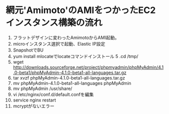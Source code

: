 # 網元'Amimoto'のAMIをつかったEC2インスタンス構築の流れ


1. フラットデザインに変わったAmimotoからAMI起動。
2. microインスタンス選択で起動、Elastic IP設定
3. SnapshotでBU
4. yum install mlocateでlocateコマンドインストール
5 .cd /tmp/
6. wget http://downloads.sourceforge.net/project/phpmyadmin/phpMyAdmin/4.1.0-beta1/phpMyAdmin-4.1.0-beta1-all-languages.tar.gz
7. tar xvzf phpMyAdmin-4.1.0-beta1-all-languages.tar.gz
8. mv phpMyAdmin-4.1.0-beta1-all-languages phpMyAdmin
9. mv phpMyAdmin /usr/share/
10. vi /etc/nginx/conf.d/default.confを編集
11. service nginx restart
12. mcryptがないエラー
